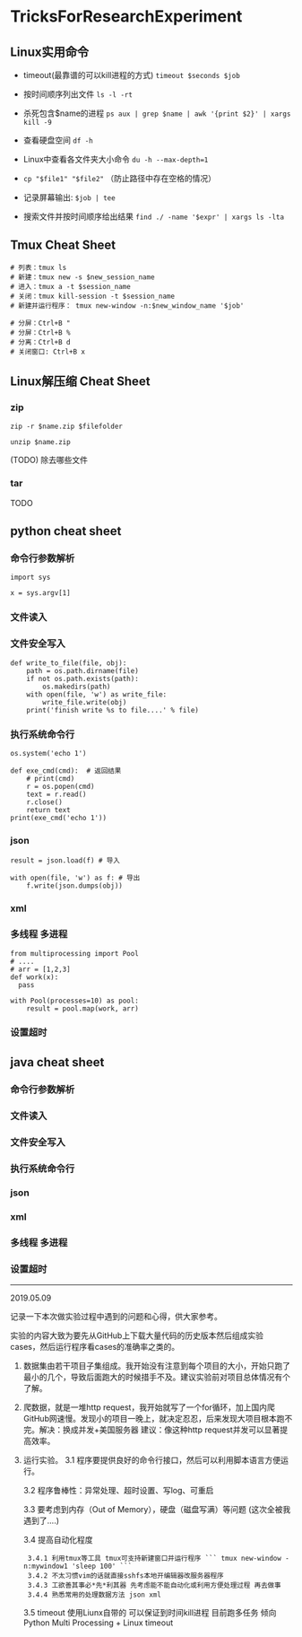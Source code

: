 # TricksForResearchExperiment

## Linux实用命令

- timeout(最靠谱的可以kill进程的方式) ``` timeout $seconds $job ```

- 按时间顺序列出文件 ```ls -l -rt```

- 杀死包含$name的进程 ```ps aux | grep $name | awk '{print $2}' | xargs kill -9```

- 查看硬盘空间 ```df -h```

- Linux中查看各文件夹大小命令 ```du -h --max-depth=1```

- ```cp "$file1" "$file2"``` （防止路径中存在空格的情况）

- 记录屏幕输出: ``` $job | tee ```

- 搜索文件并按时间顺序给出结果 ```find ./ -name '$expr' | xargs ls -lta```

## Tmux Cheat Sheet

```
# 列表：tmux ls
# 新建：tmux new -s $new_session_name
# 进入：tmux a -t $session_name
# 关闭：tmux kill-session -t $session_name
# 新建并运行程序： tmux new-window -n:$new_window_name '$job'

# 分屏：Ctrl+B "
# 分屏：Ctrl+B %
# 分离：Ctrl+B d
# 关闭窗口: Ctrl+B x
```

## Linux解压缩 Cheat Sheet

### zip
```zip -r $name.zip $filefolder```

```unzip $name.zip```

(TODO) 除去哪些文件

### tar
TODO


## python cheat sheet

### 命令行参数解析

```
import sys

x = sys.argv[1]
```

### 文件读入

### 文件安全写入

```
def write_to_file(file, obj):
    path = os.path.dirname(file)
    if not os.path.exists(path):
        os.makedirs(path)
    with open(file, 'w') as write_file:
        write_file.write(obj)
    print('finish write %s to file....' % file)
```


### 执行系统命令行
```
os.system('echo 1')

def exe_cmd(cmd):  # 返回结果
    # print(cmd)
    r = os.popen(cmd)  
    text = r.read()  
    r.close()  
    return text 
print(exe_cmd('echo 1'))
```

### json
```
result = json.load(f) # 导入

with open(file, 'w') as f: # 导出
    f.write(json.dumps(obj))
```

### xml

### 多线程 多进程

```
from multiprocessing import Pool
# ....
# arr = [1,2,3]
def work(x):
  pass

with Pool(processes=10) as pool:
    result = pool.map(work, arr)
```
### 设置超时


## java cheat sheet

### 命令行参数解析

### 文件读入

### 文件安全写入

### 执行系统命令行

### json

### xml

### 多线程 多进程

### 设置超时


---
2019.05.09

记录一下本次做实验过程中遇到的问题和心得，供大家参考。

实验的内容大致为要先从GitHub上下载大量代码的历史版本然后组成实验cases，然后运行程序看cases的准确率之类的。

1. 数据集由若干项目子集组成。我开始没有注意到每个项目的大小，开始只跑了最小的几个，导致后面跑大的时候措手不及。建议实验前对项目总体情况有个了解。
2. 爬数据，就是一堆http request，我开始就写了一个for循环，加上国内爬GitHub网速慢。发现小的项目一晚上，就决定忍忍，后来发现大项目根本跑不完。解决：换成并发+美国服务器 建议：像这种http request并发可以显著提高效率。
3. 运行实验。
	3.1 程序要提供良好的命令行接口，然后可以利用脚本语言方便运行。 
	
	3.2 程序鲁棒性：异常处理、超时设置、写log、可重启
	
	3.3 要考虑到内存（Out of Memory），硬盘（磁盘写满）等问题  (这次全被我遇到了....)
	
	3.4 提高自动化程度
	
		3.4.1 利用tmux等工具 tmux可支持新建窗口并运行程序 ``` tmux new-window -n:mywindow1 'sleep 100' ```
		3.4.2 不太习惯vim的话就直接sshfs本地开编辑器改服务器程序
		3.4.3 工欲善其事必*先*利其器 先考虑能不能自动化或利用方便处理过程 再去做事
		3.4.4 熟悉常用的处理数据方法 json xml

	3.5 timeout 使用Liunx自带的 可以保证到时间kill进程 目前跑多任务 倾向Python Multi Processing + Linux timeout
